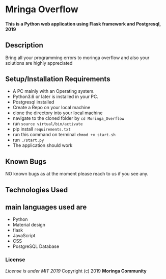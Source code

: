 # Mringa Overflow
#### This is a Python web application using Flask framework and Postgresql, 2019

## Description
Bring all your programming errors to moringa overflow and also your solutions are highly appreciated
## Setup/Installation Requirements
* A PC mainly with an Operating system.
* Python3.6 or later is installed in your PC.
* Postgresql installed
* Create a Repo on your local machine
* clone the directory into your local machine
* navigate to the cloned folder by `cd Moringa_Overflow`
* run `source virtual/bin/activate`
* pip install `requirements.txt`
* run this command on terminal `chmod +x start.sh`
* run `./start.py`
* The application should work
## Known Bugs
NO known bugs as at the moment please reach to us if you see any.



## Technologies Used
## main languages used are
* Python
* Material design
* flask
* JavaScript
* CSS
* PostgreSQL Database

### License
*License is under MIT 2019*
Copyright (c) 2019 **Moringa Community**
